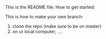 This is the README file: 
How to get started: 

This is how to make your own branch: 
1) clone the repo (make sure to be on master)
2) on ur local computer, ....
